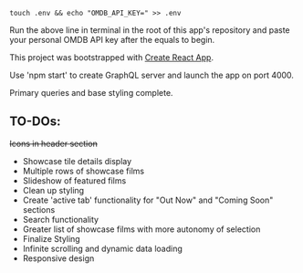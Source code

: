 `touch .env && echo "OMDB_API_KEY=" >> .env`

Run the above line in terminal in the root of this app's repository and paste your personal OMDB API key after the equals to begin.

This project was bootstrapped with [Create React App](https://github.com/facebook/create-react-app).

Use 'npm start' to create GraphQL server and launch the app on port 4000.

Primary queries and base styling complete.

## TO-DOs:

~~Icons in header section~~
* Showcase tile details display
* Multiple rows of showcase films
* Slideshow of featured films
* Clean up styling
* Create 'active tab' functionality for "Out Now" and "Coming Soon" sections
* Search functionality
* Greater list of showcase films with more autonomy of selection
* Finalize Styling
* Infinite scrolling and dynamic data loading
* Responsive design
